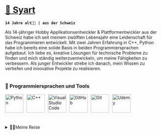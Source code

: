 # [👋 Syart](https://syart.dev)

**`14 Jahre alt👨‍💻 | aus der Schweiz`**

Als 14-jähriger Hobby Applikationsentwickler & Plattformentwickler aus der Schweiz habe ich seit meinem zwölften Lebensjahr eine Leidenschaft für das Programmieren entwickelt. Mit zwei Jahren Erfahrung in C++, Python habe ich bereits eine solide Basis in beiden Programmiersprachen aufgebaut. Ich liebe es, kreative Lösungen für technische Probleme zu finden und mich ständig weiterzuentwickeln, um meine Fähigkeiten zu verbessern. Als junger Entwickler strebe ich danach, mein Wissen zu vertiefen und innovative Projekte zu realisieren.

# 


  <h3>🧰 Programmiersprachen und Tools</h3>
<div style="display: flex;">
  <img style="padding-right: 10px;" alt="Python" width="60px" src="https://cdn.jsdelivr.net/gh/devicons/devicon/icons/python/python-plain.svg">
  <img style="padding-right: 10px;" alt="C++" width="60px" src="https://cdn.jsdelivr.net/gh/devicons/devicon/icons/cplusplus/cplusplus-line.svg">
  <img style="padding-right: 10px;" alt="Visual Studio Code" width="60px" src="https://iconape.com/wp-content/png_logo_vector/visual-studio-code.png">
  <img style="padding-right: 10px;" alt="GitHub" width="60px" src="https://cdn.jsdelivr.net/gh/devicons/devicon/icons/github/github-original.svg">
  <img style="padding-right: 10px;" alt="Git" width="60px" src="https://cdn.jsdelivr.net/gh/devicons/devicon/icons/git/git-original.svg">
  <img style="padding-right: 10px;" alt="Udemy" width="60px" src="https://github.com/SyartDev/SyartDev/assets/59890202/25dbdd70-ebf9-4714-a440-01814197b665">
</div>


#

<details>
  <summary>👨‍💻Meine Reise</summary>
  <div style="padding-left: 40px;">
    
</details>

